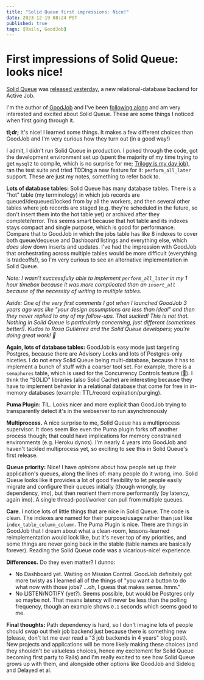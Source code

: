 ```yaml
---
title: "Solid Queue first impressions: Nice!"
date: 2023-12-19 08:24 PST
published: true
tags: [Rails, GoodJob]
---
```


# First impressions of Solid Queue: looks nice!

[Solid Queue](https://github.com/basecamp/solid_queue) was [released yesterday](https://dev.37signals.com/introducing-solid-queue/), a new relational-database backend for Active Job.

I'm the author of [GoodJob](https://github.com/bensheldon/good_job) and I've been [following along](https://island94.org/2023/10/reflections-on-good-job-for-solid-queue) and am very interested and excited about Solid Queue. These are some things I noticed when first going through it.

**tl;dr;** It's nice! I learned some things. It makes a few different choices than GoodJob and I'm very curious how they turn out (in a good way!)

I admit, I didn't run Solid Queue in production. I poked through the code, got the development environment set up (spent the majority of my time trying to get `mysql2` to compile, which is no surprise for me; [Trilogy is my day job](https://github.blog/2022-08-25-introducing-trilogy-a-new-database-adapter-for-ruby-on-rails/)), ran the test suite and tried TDDing a new feature for it: `perform_all_later` support. These are just my notes, something to refer back to.

**Lots of database tables:** Solid Queue has many database tables. There is a "hot" table (my terminology) in which job records are queued/dequeued/locked from by all the workers, and then several other tables where job records are staged (e.g. they're scheduled in the future, so don't insert them into the hot table yet) or archived after they complete/error.  This seems smart because that hot table and its indexes stays compact and single purpose, which is good for performance. Compare that to GoodJob in which the jobs table has like 8 indexes to cover both queue/dequeue and Dashboard listings and everything else, which _does_ slow down inserts and updates. I've had the impression with GoodJob that orchestrating across multiple tables would be more difficult (everything is tradeoffs!), so I'm very curious to see an alternative implementation in Solid Queue.

_Note: I wasn't successfully able to implement `perform_all_later` in my 1 hour timebox because it was more complicated than an `insert_all` because of the necessity of writing to multiple tables._

_Aside: One of the very first comments I got when I launched GoodJob 3 years ago was like "your design assumptions are less than ideal" and then they never replied to any of my follow-ups. That sucked! This is not that. Nothing in Solid Queue is particularly concerning, just different (sometimes better!). Kudos to Rosa Gutiérrez and the Solid Queue developers; you're doing great work! 💖_ 

**Again, lots of database tables:** GoodJob is easy mode just targeting Postgres, because there are Advisory Locks and lots of Postgres-only niceties. I do not envy Solid Queue being multi-database, because it has to implement a bunch of stuff with a coarser tool set. For example, there is a `semaphores` table, which is used for the Concurrency Controls feature (🎉). I think the "SOLID" libraries (also Solid Cache) are interesting because they have to implement behavior in a relational database that come for free in in-memory databases (example: TTL/record expiration/purging). 

**Puma Plugin:** TIL. Looks nicer and more explicit than GoodJob trying to transparently detect it's in the webserver to run asynchronously 

**Multiprocess.** A nice surprise to me, Solid Queue has a multiprocess supervisor. It does seem like even the Puma plugin forks off another process though; that could have implications for memory constrained environments (e.g. Heroku dynos). I'm nearly 4 years into GoodJob and haven't tackled multiprocess yet, so exciting to see this in Solid Queue's first release.

**Queue priority:** Nice! I have _opinions_ about how people set up their application's queues, along the lines of: many people do it wrong, imo. Solid Queue looks like it provides a lot of good flexibility to let people easily migrate and configure their queues initially (though wrongly, by dependency, imo), but then reorient them more performantly (by latency, again imo). A single thread-pool/worker can pull from multiple queues.

**Care**. I notice lots of little things that are nice in Solid Queue. The code is clean. The indexes are named for their purpose/usage rather than just like `index_table_column_column`.  The Puma Plugin is nice. There are things in GoodJob that I dream about what a clean-room, lessons-learned reimplementation would look like, but it's never top of my priorities, and some things are never going back in the stable (table names are basically forever). Reading the Solid Queue code was a vicarious-nice! experience.

**Differences.** Do they even matter? I dunno:

- No Dashboard yet. Waiting on Mission Control. GoodJob definitely got more twisty as I learned all of the things of "you want a button to do what now with those jobs? ...oh, I guess that makes sense. hmm."
- No LISTEN/NOTIFY (yet?). Seems possible, but would be Postgres only so maybe not. That means latency will never be less than the polling frequency, though an example shows `0.1` seconds which seems good to me.

**Final thoughts:** Path dependency is hard, so I don't imagine lots of people should swap out their job backend just because there is something new (please, don't let me ever read a "3 job backends in 4 years" blog post). New projects and applications will be more likely making these choices (and they shouldn't be valueless choices, hence my excitement for Solid Queue becoming first party to Rails) and I'm really excited to see how Solid Queue grows up with them, and alongside other options like GoodJob and Sidekiq and Delayed et al.
